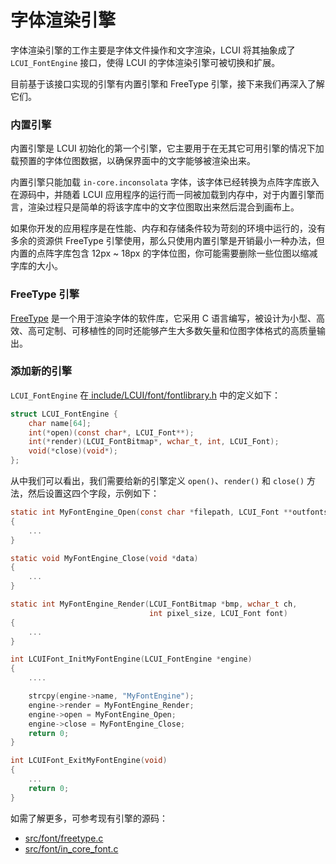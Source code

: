 # 字体渲染引擎

字体渲染引擎的工作主要是字体文件操作和文字渲染，LCUI 将其抽象成了 `LCUI_FontEngine` 接口，使得  LCUI 的字体渲染引擎可被切换和扩展。

目前基于该接口实现的引擎有内置引擎和 FreeType 引擎，接下来我们再深入了解它们。

### 内置引擎

内置引擎是 LCUI 初始化的第一个引擎，它主要用于在无其它可用引擎的情况下加载预置的字体位图数据，以确保界面中的文字能够被渲染出来。

内置引擎只能加载 `in-core.inconsolata` 字体，该字体已经转换为点阵字库嵌入在源码中，并随着 LCUI 应用程序的运行而一同被加载到内存中，对于内置引擎而言，渲染过程只是简单的将该字库中的文字位图取出来然后混合到画布上。

如果你开发的应用程序是在性能、内存和存储条件较为苛刻的环境中运行的，没有多余的资源供 FreeType 引擎使用，那么只使用内置引擎是开销最小一种办法，但内置的点阵字库包含 12px ~ 18px 的字体位图，你可能需要删除一些位图以缩减字库的大小。

### FreeType 引擎

[FreeType](https://www.freetype.org/) 是一个用于渲染字体的软件库，它采用 C 语言编写，被设计为小型、高效、高可定制、可移植性的同时还能够产生大多数矢量和位图字体格式的高质量输出。

### 添加新的引擎

`LCUI_FontEngine` 在[ include/LCUI/font/fontlibrary.h](https://github.com/lc-soft/LCUI/blob/345031d74ca65225ec3623e0c92d448f54f5052b/include/LCUI/font/fontlibrary.h#L82-L88) 中的定义如下：

```c
struct LCUI_FontEngine {
    char name[64];
    int(*open)(const char*, LCUI_Font**);
    int(*render)(LCUI_FontBitmap*, wchar_t, int, LCUI_Font);
    void(*close)(void*);
};
```

从中我们可以看出，我们需要给新的引擎定义 `open()`、`render()` 和 `close()` 方法，然后设置这四个字段，示例如下：

```c
static int MyFontEngine_Open(const char *filepath, LCUI_Font **outfonts)
{
    ...
}

static void MyFontEngine_Close(void *data)
{
    ...
}

static int MyFontEngine_Render(LCUI_FontBitmap *bmp, wchar_t ch,
                               int pixel_size, LCUI_Font font)
{
    ...
}

int LCUIFont_InitMyFontEngine(LCUI_FontEngine *engine)
{
    ....

    strcpy(engine->name, "MyFontEngine");
    engine->render = MyFontEngine_Render;
    engine->open = MyFontEngine_Open;
    engine->close = MyFontEngine_Close;
    return 0;
}

int LCUIFont_ExitMyFontEngine(void)
{
    ...
    return 0;
}
```

如需了解更多，可参考现有引擎的源码：

* [src/font/freetype.c](https://github.com/lc-soft/LCUI/blob/master/src/font/freetype.c)
* [src/font/in\_core\_font.c](https://github.com/lc-soft/LCUI/blob/master/src/font/in_core_font.c)

